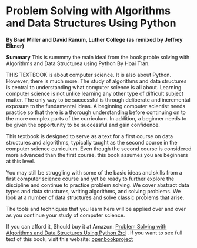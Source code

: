 # Problem Solving with Algorithms and Data Structures Using Python #
**By Brad Miller and David Ranum, Luther College (as remixed by Jeffrey Elkner)**

**Summary**
This is summmy the main ideal from the book proble solving with Algorithms and Data Structurea using Python By Hoai Tran.

 THIS TEXTBOOK is about computer science. It is also about Python. However, there is much more. The study of algorithms and data structures is central to understanding what computer science is all about. Learning computer science is not unlike learning any other type of difficult subject matter. The only way to be successful is through deliberate and incremental exposure to the fundamental ideas. A beginning computer scientist needs practice so that there is a thorough understanding before continuing on to the more complex parts of the curriculum. In addition, a beginner needs to be given the opportunity to be successful and gain confidence.

This textbook is designed to serve as a text for a first course on data structures and algorithms, typically taught as the second course in the computer science curriculum. Even though the second course is considered more advanced than the first course, this book assumes you are beginners at this level.

You may still be struggling with some of the basic ideas and skills from a first computer science course and yet be ready to further explore the discipline and continue to practice problem solving. We cover abstract data types and data structures, writing algorithms, and solving problems. We look at a number of data structures and solve classic problems that arise.

The tools and techniques that you learn here will be applied over and over as you continue your study of computer science.

If you can afford it, Should buy it at Amazon: [Problem Solving with Algorithms and Data Structures Using Python 2rd](https://www.amazon.com/Problem-Solving-Algorithms-Structures-Python/dp/1590282574)
. If you want to see full text of this book, visit this website: [openbookproject](http://www.openbookproject.net/books/pythonds/)
